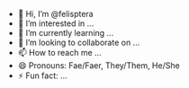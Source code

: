 - 👋 Hi, I’m @felisptera
- 👀 I’m interested in ...
- 🌱 I’m currently learning ...
- 💞️ I’m looking to collaborate on ...
- 📫 How to reach me ...
- 😄 Pronouns: Fae/Faer, They/Them, He/She
- ⚡ Fun fact: ...

<!---
felisptera/felisptera is a ✨ special ✨ repository because its `README.md` (this file) appears on your GitHub profile.
You can click the Preview link to take a look at your changes.
--->
